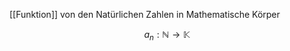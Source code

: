 [[Funktion]] von den Natürlichen Zahlen in Mathematische Körper

$$
a_{n}: \mathbb{N} \longrightarrow \mathbb{K}
$$
